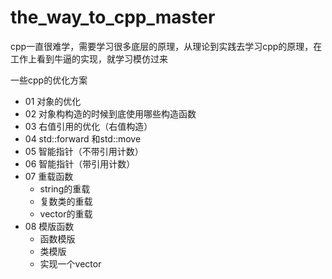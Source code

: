 # the_way_to_cpp_master

cpp一直很难学，需要学习很多底层的原理，从理论到实践去学习cpp的原理，在工作上看到牛逼的实现，就学习模仿过来

一些cpp的优化方案

- 01 对象的优化
- 02 对象构构造的时候到底使用哪些构造函数
- 03 右值引用的优化（右值构造）
- 04 std::forward 和std::move
- 05 智能指针（不带引用计数）
- 06 智能指针（带引用计数）
- 07 重载函数
  - string的重载
  - 复数类的重载
  - vector的重载
- 08 模版函数
  - 函数模版
  - 类模版
  - 实现一个vector